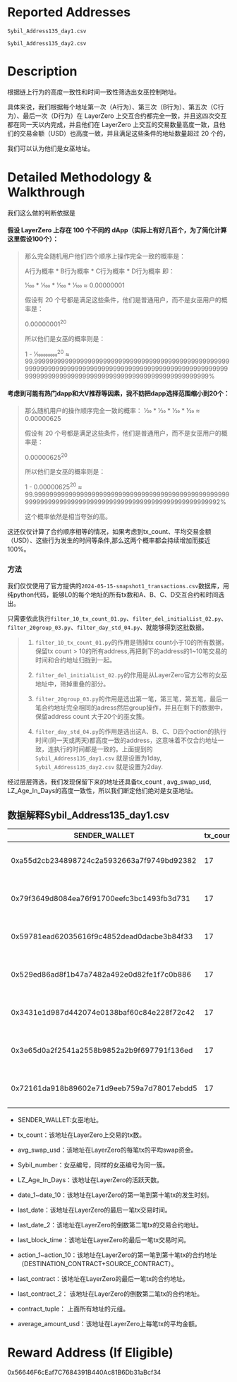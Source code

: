 # Reported Addresses

`Sybil_Address135_day1.csv`

`Sybil_Address135_day2.csv`

# Description
根据链上行为的高度一致性和时间一致性筛选出女巫控制地址。

具体来说，我们根据每个地址第一次（A行为）、第三次（B行为）、第五次（C行为）、最后一次（D行为）在 LayerZero 上交互合约都完全一致，并且这四次交互都在同一天以内完成，并且他们在 LayerZero 上交互的交易数量高度一致，且他们的交易金额（USD）也高度一致，并且满足这些条件的地址数量超过 20 个的，

我们可以认为他们是女巫地址。

# Detailed Methodology & Walkthrough
我们这么做的判断依据是
#### 假设 LayerZero 上存在 100 个不同的 dApp（实际上有好几百个，为了简化计算这里假设100个）：
<blockquote>



那么完全随机用户他们四个顺序上操作完全一致的概率是：

A行为概率 * B行为概率 * C行为概率 * D行为概率  即：

1&frasl;100 * 1&frasl;100 * 1&frasl;100 * 1&frasl;100 ≈ 0.00000001

假设有 20 个号都是满足这些条件，他们是普通用户，而不是女巫用户的概率是：

0.00000001<sup>20</sup>

所以他们是女巫的概率则是：

1 - 1&frasl;100000000<sup>20</sup> ≈ 99.99999999999999999999999999999999999999999999999999999999999999999999999999999999999999999999999999999999999999999999999999999999999999999999999999999999%


</blockquote>

#### 考虑到可能有热门dapp和大V推荐等因素，我不妨把dapp选择范围缩小到20个：

<blockquote>
那么随机用户的操作顺序完全一致的概率：
1&frasl;20 * 1&frasl;20 * 1&frasl;20 * 1&frasl;20 ≈ 0.00000625

假设有 20 个号都是满足这些条件，他们是普通用户，而不是女巫用户的概率是：

0.00000625<sup>20</sup>

所以他们是女巫的概率则是：

1 - 0.00000625<sup>20</sup> ≈ 99.999999999999999999999999999999999999999999999999999999999999999999999999999999999999999999999999999992%

这个概率依然是相当夸张的高。
</blockquote>

这还仅仅计算了合约顺序相等的情况，如果考虑到tx_count、平均交易金额（USD）、这些行为发生的时间等条件,那么这两个概率都会持续增加而接近 100%。

### 方法
我们仅仅使用了官方提供的`2024-05-15-snapshot1_transactions.csv`数据库，用纯python代码，能够L0的每个地址的所有tx数和A、B、C、D交互合约和时间选出。

只需要依此执行`filter_10_tx_count_01.py`、`filter_del_initialList_02.py`、`filter_20group_03.py`、`filter_day_std_04.py`、就能够得到这批数据。

<blockquote>
  
1.  `filter_10_tx_count_01.py`的作用是筛掉tx count小于10的所有数据，保留tx count > 10的所有address,再把剩下的address的1~10笔交易的时间和合约地址归拢到一起。

2.  `filter_del_initialList_02.py`的作用是从LayerZero官方公布的女巫地址中，筛掉重叠的部分。

3.  `filter_20group_03.py`的作用是选出第一笔，第三笔，第五笔，最后一笔合约地址完全相同的adress然后group操作，并且在剩下的数据中，保留address count 大于20个的巫女簇。

4.  `filter_day_std_04.py`的作用是选出这A、B、C、D四个action的执行时间(同一天或两天)都高度一致的address，这意味着不仅合约地址一致，连执行的时间都是一致的。上面提到的 `Sybil_Address135_day1.csv` 就是设置为1day, `Sybil_Address135_day2.csv` 就是设置为2day.
   

</blockquote>
经过层层筛选，我们发现保留下来的地址还具备tx_count , avg_swap_usd, LZ_Age_In_Days的高度一致性，所以我们断定他们绝对是女巫地址。

## 数据解释Sybil_Address135_day1.csv
| SENDER_WALLET | tx_count | avg_swap_usd | Sybil_number | LZ_Age_In_Days | Activate_Date | date_1 | date_2 | date_3 | date_4 | date_5 | date_6 | date_7 | date_8 | date_9 | date_10 | last_date | last_date_2 | action_1 | action_2 | action_3 | action_4 | action_5 | action_6 | action_7 | action_8 | action_9 | action_10 | last_contract | last_contract_2 | contract_tuple |
| --- | --- | --- | --- | --- | --- | --- | --- | --- | --- | --- | --- | --- | --- | --- | --- | --- | --- | --- | --- | --- | --- | --- | --- | --- | --- | --- | --- | --- | --- | --- |
| 0xa55d2cb234898724c2a5932663a7f9749bd92382 | 17 | 97.98357055611766 | 24 | 9 | 2024-01-31 | 2024-01-31 | 2024-02-25 | 2024-03-24 | 2024-04-19 | 2024-04-19 | 2024-04-20 | 2024-04-20 | 2024-04-20 | 2024-04-21 | 2024-04-24 | 2024-04-28 | 2024-04-28 | 0x0000049f63ef0d60abe49fdd8bebfa5a68822222+0x0000049f63ef0d60abe49fdd8bebfa5a68822222 | 0x0000049f63ef0d60abe49fdd8bebfa5a68822222+0x0000049f63ef0d60abe49fdd8bebfa5a68822222 | 0x0000049f63ef0d60abe49fdd8bebfa5a68822222+0x0000049f63ef0d60abe49fdd8bebfa5a68822222 | 0x352d8275aae3e0c2404d9f68f6cee084b5beb3dd+0x701a95707a0290ac8b90b3719e8ee5b210360883 | 0xaf54be5b6eec24d6bfacf1cce4eaf680a8239398+0x352d8275aae3e0c2404d9f68f6cee084b5beb3dd | 0x0000049f63ef0d60abe49fdd8bebfa5a68822222+0x042002711e4d7a7fc486742a85dbf096beeb0420 | 0x0000049f63ef0d60abe49fdd8bebfa5a68822222+0x0000049f63ef0d60abe49fdd8bebfa5a68822222 | 0x701a95707a0290ac8b90b3719e8ee5b210360883+0xaf54be5b6eec24d6bfacf1cce4eaf680a8239398 | 0x222228060e7efbb1d78bb5d454581910e3922222+0x222228060e7efbb1d78bb5d454581910e3922222 | 0x0000049f63ef0d60abe49fdd8bebfa5a68822222+0x0000049f63ef0d60abe49fdd8bebfa5a68822222 | 0x29d096cd18c0da7500295f082da73316d704031a+0xa4218e1f39da4aadac971066458db56e901bcbde | 0xa4218e1f39da4aadac971066458db56e901bcbde+0x29d096cd18c0da7500295f082da73316d704031a | ('0x0000049f63ef0d60abe49fdd8bebfa5a68822222+0x0000049f63ef0d60abe49fdd8bebfa5a68822222', '0x0000049f63ef0d60abe49fdd8bebfa5a68822222+0x0000049f63ef0d60abe49fdd8bebfa5a68822222', '0xaf54be5b6eec24d6bfacf1cce4eaf680a8239398+0x352d8275aae3e0c2404d9f68f6cee084b5beb3dd', '0x29d096cd18c0da7500295f082da73316d704031a+0xa4218e1f39da4aadac971066458db56e901bcbde') |
| 0x79f3649d8084ea76f91700eefc3bc1493fb3d731 | 17 | 91.60472793264704 | 24 | 9 | 2024-01-31 | 2024-01-31 | 2024-02-24 | 2024-03-24 | 2024-04-19 | 2024-04-19 | 2024-04-19 | 2024-04-20 | 2024-04-21 | 2024-04-22 | 2024-04-24 | 2024-04-28 | 2024-04-28 | 0x0000049f63ef0d60abe49fdd8bebfa5a68822222+0x0000049f63ef0d60abe49fdd8bebfa5a68822222 | 0x0000049f63ef0d60abe49fdd8bebfa5a68822222+0x0000049f63ef0d60abe49fdd8bebfa5a68822222 | 0x0000049f63ef0d60abe49fdd8bebfa5a68822222+0x0000049f63ef0d60abe49fdd8bebfa5a68822222 | 0x701a95707a0290ac8b90b3719e8ee5b210360883+0xaf54be5b6eec24d6bfacf1cce4eaf680a8239398 | 0xaf54be5b6eec24d6bfacf1cce4eaf680a8239398+0x352d8275aae3e0c2404d9f68f6cee084b5beb3dd | 0x352d8275aae3e0c2404d9f68f6cee084b5beb3dd+0x701a95707a0290ac8b90b3719e8ee5b210360883 | 0x0000049f63ef0d60abe49fdd8bebfa5a68822222+0x042002711e4d7a7fc486742a85dbf096beeb0420 | 0x0000049f63ef0d60abe49fdd8bebfa5a68822222+0x0000049f63ef0d60abe49fdd8bebfa5a68822222 | 0x222228060e7efbb1d78bb5d454581910e3922222+0x222228060e7efbb1d78bb5d454581910e3922222 | 0x0000049f63ef0d60abe49fdd8bebfa5a68822222+0x042002711e4d7a7fc486742a85dbf096beeb0420 | 0x29d096cd18c0da7500295f082da73316d704031a+0xa4218e1f39da4aadac971066458db56e901bcbde | 0x29d096cd18c0da7500295f082da73316d704031a+0xa4218e1f39da4aadac971066458db56e901bcbde | ('0x0000049f63ef0d60abe49fdd8bebfa5a68822222+0x0000049f63ef0d60abe49fdd8bebfa5a68822222', '0x0000049f63ef0d60abe49fdd8bebfa5a68822222+0x0000049f63ef0d60abe49fdd8bebfa5a68822222', '0xaf54be5b6eec24d6bfacf1cce4eaf680a8239398+0x352d8275aae3e0c2404d9f68f6cee084b5beb3dd', '0x29d096cd18c0da7500295f082da73316d704031a+0xa4218e1f39da4aadac971066458db56e901bcbde') |
| 0x59781ead62035616f9c4852dead0dacbe3b84f33 | 17 | 95.930526926 | 24 | 10 | 2024-01-31 | 2024-01-31 | 2024-02-24 | 2024-03-24 | 2024-04-19 | 2024-04-19 | 2024-04-19 | 2024-04-20 | 2024-04-21 | 2024-04-22 | 2024-04-23 | 2024-04-28 | 2024-04-28 | 0x0000049f63ef0d60abe49fdd8bebfa5a68822222+0x0000049f63ef0d60abe49fdd8bebfa5a68822222 | 0x0000049f63ef0d60abe49fdd8bebfa5a68822222+0x0000049f63ef0d60abe49fdd8bebfa5a68822222 | 0x0000049f63ef0d60abe49fdd8bebfa5a68822222+0x0000049f63ef0d60abe49fdd8bebfa5a68822222 | 0x701a95707a0290ac8b90b3719e8ee5b210360883+0xaf54be5b6eec24d6bfacf1cce4eaf680a8239398 | 0xaf54be5b6eec24d6bfacf1cce4eaf680a8239398+0x352d8275aae3e0c2404d9f68f6cee084b5beb3dd | 0x352d8275aae3e0c2404d9f68f6cee084b5beb3dd+0x701a95707a0290ac8b90b3719e8ee5b210360883 | 0x0000049f63ef0d60abe49fdd8bebfa5a68822222+0x042002711e4d7a7fc486742a85dbf096beeb0420 | 0x0000049f63ef0d60abe49fdd8bebfa5a68822222+0x0000049f63ef0d60abe49fdd8bebfa5a68822222 | 0x222228060e7efbb1d78bb5d454581910e3922222+0x222228060e7efbb1d78bb5d454581910e3922222 | 0x123450714b677b1ae24dc28959c7e833159e4321+0x0000049f63ef0d60abe49fdd8bebfa5a68822222 | 0x29d096cd18c0da7500295f082da73316d704031a+0xa4218e1f39da4aadac971066458db56e901bcbde | 0x29d096cd18c0da7500295f082da73316d704031a+0xa4218e1f39da4aadac971066458db56e901bcbde | ('0x0000049f63ef0d60abe49fdd8bebfa5a68822222+0x0000049f63ef0d60abe49fdd8bebfa5a68822222', '0x0000049f63ef0d60abe49fdd8bebfa5a68822222+0x0000049f63ef0d60abe49fdd8bebfa5a68822222', '0xaf54be5b6eec24d6bfacf1cce4eaf680a8239398+0x352d8275aae3e0c2404d9f68f6cee084b5beb3dd', '0x29d096cd18c0da7500295f082da73316d704031a+0xa4218e1f39da4aadac971066458db56e901bcbde') |
| 0x529ed86ad8f1b47a7482a492e0d82fe1f7c0b886 | 17 | 98.09099831394116 | 24 | 9 | 2024-01-31 | 2024-01-31 | 2024-02-24 | 2024-03-25 | 2024-04-19 | 2024-04-19 | 2024-04-19 | 2024-04-20 | 2024-04-21 | 2024-04-21 | 2024-04-23 | 2024-04-28 | 2024-04-28 | 0x0000049f63ef0d60abe49fdd8bebfa5a68822222+0x0000049f63ef0d60abe49fdd8bebfa5a68822222 | 0x0000049f63ef0d60abe49fdd8bebfa5a68822222+0x0000049f63ef0d60abe49fdd8bebfa5a68822222 | 0x0000049f63ef0d60abe49fdd8bebfa5a68822222+0x0000049f63ef0d60abe49fdd8bebfa5a68822222 | 0x701a95707a0290ac8b90b3719e8ee5b210360883+0xaf54be5b6eec24d6bfacf1cce4eaf680a8239398 | 0xaf54be5b6eec24d6bfacf1cce4eaf680a8239398+0x352d8275aae3e0c2404d9f68f6cee084b5beb3dd | 0x352d8275aae3e0c2404d9f68f6cee084b5beb3dd+0x701a95707a0290ac8b90b3719e8ee5b210360883 | 0x0000049f63ef0d60abe49fdd8bebfa5a68822222+0x042002711e4d7a7fc486742a85dbf096beeb0420 | 0x0000049f63ef0d60abe49fdd8bebfa5a68822222+0x0000049f63ef0d60abe49fdd8bebfa5a68822222 | 0x222228060e7efbb1d78bb5d454581910e3922222+0x222228060e7efbb1d78bb5d454581910e3922222 | 0x0000049f63ef0d60abe49fdd8bebfa5a68822222+0x0000049f63ef0d60abe49fdd8bebfa5a68822222 | 0x29d096cd18c0da7500295f082da73316d704031a+0xa4218e1f39da4aadac971066458db56e901bcbde | 0xa4218e1f39da4aadac971066458db56e901bcbde+0x29d096cd18c0da7500295f082da73316d704031a | ('0x0000049f63ef0d60abe49fdd8bebfa5a68822222+0x0000049f63ef0d60abe49fdd8bebfa5a68822222', '0x0000049f63ef0d60abe49fdd8bebfa5a68822222+0x0000049f63ef0d60abe49fdd8bebfa5a68822222', '0xaf54be5b6eec24d6bfacf1cce4eaf680a8239398+0x352d8275aae3e0c2404d9f68f6cee084b5beb3dd', '0x29d096cd18c0da7500295f082da73316d704031a+0xa4218e1f39da4aadac971066458db56e901bcbde') |
| 0x3431e1d987d442074e0138baf60c84e228f72c42 | 17 | 97.48251620964706 | 24 | 10 | 2024-01-31 | 2024-01-31 | 2024-02-24 | 2024-03-25 | 2024-04-20 | 2024-04-20 | 2024-04-20 | 2024-04-22 | 2024-04-24 | 2024-04-25 | 2024-04-26 | 2024-04-29 | 2024-04-29 | 0x0000049f63ef0d60abe49fdd8bebfa5a68822222+0x0000049f63ef0d60abe49fdd8bebfa5a68822222 | 0x0000049f63ef0d60abe49fdd8bebfa5a68822222+0x0000049f63ef0d60abe49fdd8bebfa5a68822222 | 0x0000049f63ef0d60abe49fdd8bebfa5a68822222+0x0000049f63ef0d60abe49fdd8bebfa5a68822222 | 0x352d8275aae3e0c2404d9f68f6cee084b5beb3dd+0x701a95707a0290ac8b90b3719e8ee5b210360883 | 0xaf54be5b6eec24d6bfacf1cce4eaf680a8239398+0x352d8275aae3e0c2404d9f68f6cee084b5beb3dd | 0x701a95707a0290ac8b90b3719e8ee5b210360883+0xaf54be5b6eec24d6bfacf1cce4eaf680a8239398 | 0x0000049f63ef0d60abe49fdd8bebfa5a68822222+0x0000049f63ef0d60abe49fdd8bebfa5a68822222 | 0x0000049f63ef0d60abe49fdd8bebfa5a68822222+0x042002711e4d7a7fc486742a85dbf096beeb0420 | 0x0000049f63ef0d60abe49fdd8bebfa5a68822222+0x0000049f63ef0d60abe49fdd8bebfa5a68822222 | 0x222228060e7efbb1d78bb5d454581910e3922222+0x222228060e7efbb1d78bb5d454581910e3922222 | 0x29d096cd18c0da7500295f082da73316d704031a+0xa4218e1f39da4aadac971066458db56e901bcbde | 0xa4218e1f39da4aadac971066458db56e901bcbde+0x29d096cd18c0da7500295f082da73316d704031a | ('0x0000049f63ef0d60abe49fdd8bebfa5a68822222+0x0000049f63ef0d60abe49fdd8bebfa5a68822222', '0x0000049f63ef0d60abe49fdd8bebfa5a68822222+0x0000049f63ef0d60abe49fdd8bebfa5a68822222', '0xaf54be5b6eec24d6bfacf1cce4eaf680a8239398+0x352d8275aae3e0c2404d9f68f6cee084b5beb3dd', '0x29d096cd18c0da7500295f082da73316d704031a+0xa4218e1f39da4aadac971066458db56e901bcbde') |
| 0x3e65d0a2f2541a2558b9852a2b9f697791f136ed | 17 | 94.61222562688236 | 24 | 8 | 2024-01-31 | 2024-01-31 | 2024-02-24 | 2024-03-25 | 2024-04-21 | 2024-04-21 | 2024-04-21 | 2024-04-21 | 2024-04-24 | 2024-04-24 | 2024-04-25 | 2024-05-01 | 2024-05-01 | 0x0000049f63ef0d60abe49fdd8bebfa5a68822222+0x0000049f63ef0d60abe49fdd8bebfa5a68822222 | 0x0000049f63ef0d60abe49fdd8bebfa5a68822222+0x0000049f63ef0d60abe49fdd8bebfa5a68822222 | 0x0000049f63ef0d60abe49fdd8bebfa5a68822222+0x0000049f63ef0d60abe49fdd8bebfa5a68822222 | 0x701a95707a0290ac8b90b3719e8ee5b210360883+0xaf54be5b6eec24d6bfacf1cce4eaf680a8239398 | 0xaf54be5b6eec24d6bfacf1cce4eaf680a8239398+0x352d8275aae3e0c2404d9f68f6cee084b5beb3dd | 0x352d8275aae3e0c2404d9f68f6cee084b5beb3dd+0x701a95707a0290ac8b90b3719e8ee5b210360883 | 0x042002711e4d7a7fc486742a85dbf096beeb0420+0x0000049f63ef0d60abe49fdd8bebfa5a68822222 | 0x123450714b677b1ae24dc28959c7e833159e4321+0x042002711e4d7a7fc486742a85dbf096beeb0420 | 0x0000049f63ef0d60abe49fdd8bebfa5a68822222+0x042002711e4d7a7fc486742a85dbf096beeb0420 | 0x222228060e7efbb1d78bb5d454581910e3922222+0x222228060e7efbb1d78bb5d454581910e3922222 | 0x29d096cd18c0da7500295f082da73316d704031a+0xa4218e1f39da4aadac971066458db56e901bcbde | 0xa4218e1f39da4aadac971066458db56e901bcbde+0x29d096cd18c0da7500295f082da73316d704031a | ('0x0000049f63ef0d60abe49fdd8bebfa5a68822222+0x0000049f63ef0d60abe49fdd8bebfa5a68822222', '0x0000049f63ef0d60abe49fdd8bebfa5a68822222+0x0000049f63ef0d60abe49fdd8bebfa5a68822222', '0xaf54be5b6eec24d6bfacf1cce4eaf680a8239398+0x352d8275aae3e0c2404d9f68f6cee084b5beb3dd', '0x29d096cd18c0da7500295f082da73316d704031a+0xa4218e1f39da4aadac971066458db56e901bcbde') |
| 0x72161da918b89602e71d9eeb759a7d78017ebdd5 | 17 | 98.23553773994117 | 24 | 8 | 2024-01-31 | 2024-01-31 | 2024-02-24 | 2024-03-24 | 2024-04-21 | 2024-04-21 | 2024-04-21 | 2024-04-21 | 2024-04-24 | 2024-04-24 | 2024-04-26 | 2024-04-30 | 2024-04-30 | 0x0000049f63ef0d60abe49fdd8bebfa5a68822222+0x0000049f63ef0d60abe49fdd8bebfa5a68822222 | 0x0000049f63ef0d60abe49fdd8bebfa5a68822222+0x0000049f63ef0d60abe49fdd8bebfa5a68822222 | 0x0000049f63ef0d60abe49fdd8bebfa5a68822222+0x0000049f63ef0d60abe49fdd8bebfa5a68822222 | 0x701a95707a0290ac8b90b3719e8ee5b210360883+0xaf54be5b6eec24d6bfacf1cce4eaf680a8239398 | 0xaf54be5b6eec24d6bfacf1cce4eaf680a8239398+0x352d8275aae3e0c2404d9f68f6cee084b5beb3dd | 0x352d8275aae3e0c2404d9f68f6cee084b5beb3dd+0x701a95707a0290ac8b90b3719e8ee5b210360883 | 0x0000049f63ef0d60abe49fdd8bebfa5a68822222+0x0000049f63ef0d60abe49fdd8bebfa5a68822222 | 0x0000049f63ef0d60abe49fdd8bebfa5a68822222+0x0000049f63ef0d60abe49fdd8bebfa5a68822222 | 0x0000049f63ef0d60abe49fdd8bebfa5a68822222+0x042002711e4d7a7fc486742a85dbf096beeb0420 | 0x222228060e7efbb1d78bb5d454581910e3922222+0x222228060e7efbb1d78bb5d454581910e3922222 | 0x29d096cd18c0da7500295f082da73316d704031a+0xa4218e1f39da4aadac971066458db56e901bcbde | 0x29d096cd18c0da7500295f082da73316d704031a+0xa4218e1f39da4aadac971066458db56e901bcbde | ('0x0000049f63ef0d60abe49fdd8bebfa5a68822222+0x0000049f63ef0d60abe49fdd8bebfa5a68822222', '0x0000049f63ef0d60abe49fdd8bebfa5a68822222+0x0000049f63ef0d60abe49fdd8bebfa5a68822222', '0xaf54be5b6eec24d6bfacf1cce4eaf680a8239398+0x352d8275aae3e0c2404d9f68f6cee084b5beb3dd', '0x29d096cd18c0da7500295f082da73316d704031a+0xa4218e1f39da4aadac971066458db56e901bcbde') |




- SENDER_WALLET:女巫地址。

- tx_count：该地址在LayerZero上交易的tx数。

- avg_swap_usd：该地址在LayerZero的每笔tx的平均swap资金。

- Sybil_number：女巫编号，同样的女巫编号为同一簇。

- LZ_Age_In_Days：该地址在LayerZero的活跃天数。

- date_1~date_10：该地址在LayerZero的第一笔到第十笔tx的发生时刻。

- last_date：该地址在LayerZero的最后一笔tx交易时间。

- last_date_2：该地址在LayerZero的倒数第二笔tx的交易合约地址。

- last_block_time：该地址在LayerZero的最后一笔tx交易时间。

- action_1~action_10：该地址在LayerZero的第一笔到第十笔tx的合约地址（DESTINATION_CONTRACT+SOURCE_CONTRACT）。

- last_contract：该地址在LayerZero的最后一笔tx的合约地址。

- last_contract_2： 该地址在LayerZero的倒数第二笔tx的合约地址。

- contract_tuple： 上面所有地址的元组。

- average_amount_usd：该地址在LayerZero上每笔tx的平均金额。
  
# Reward Address (If Eligible)
0x56646F6cEaf7C7684391B440Ac81B6Db31aBcf34
